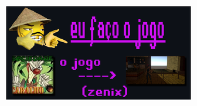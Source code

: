 ###
<img align="center" src="https://raw.githubusercontent.com/Aquaster/Aquaster/main/deb3.png">

<!--
**Aquaster/Aquaster** is a ✨ _special_ ✨ repository because its `README.md` (this file) appears on your GitHub profile.

Here arae some ideas to get you started:

- 🔭 I’m currently working on ...
- 🌱 I’m currently learning ...
- 👯 I’m looking to collaborate on ...
- 🤔 I’m looking for help with ...
- 💬 Ask me about ...
- 📫 How to reach me: ...
- 😄 Pronouns: ...
- ⚡ Fun fact: ...
-->
